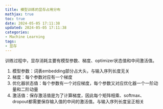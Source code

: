 ```yaml
---
title: 模型训练的显存占用分布
mathjax: true
toc: true
date: 2024-05-05 17:11:38
updated: 2024-05-05 17:11:38
categories:
- Machine Learning
tags:
- 显存
---
```


训练过程中，显存消耗主要有模型参数、梯度、optimizer状态值和中间激活值。

1. 模型参数：词表embedding部分占大头，与输入序列长度无关
2. 梯度：每个参数对应有一个梯度
3. 优化器状态值：每个参数有一个对应梯度，每个参数又对应优化器一个一阶动量和二阶动量
4. 激活值：保存激活值是为了计算梯度，因此每个矩阵相乘、softmax、dropout都需要保存输入值的中间的激活值。与输入序列长度呈正相关
